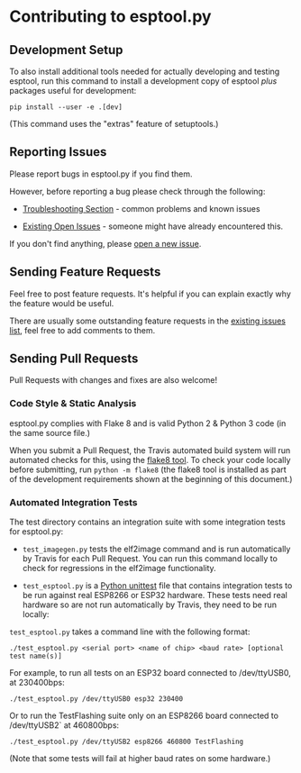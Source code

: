 # Contributing to esptool.py

## Development Setup

To also install additional tools needed for actually developing and testing esptool, run this command to install a development copy of esptool *plus* packages useful for development:

```
pip install --user -e .[dev]
```

(This command uses the "extras" feature of setuptools.)

## Reporting Issues

Please report bugs in esptool.py if you find them.

However, before reporting a bug please check through the following:

* [Troubleshooting Section](https://github.com/espressif/esptool/#troubleshooting) - common problems and known issues

* [Existing Open Issues](https://github.com/espressif/esptool/issues) - someone might have already encountered this.

If you don't find anything, please [open a new issue](https://github.com/espressif/esptool/issues/new).

## Sending Feature Requests

Feel free to post feature requests. It's helpful if you can explain exactly why the feature would be useful.

There are usually some outstanding feature requests in the [existing issues list](https://github.com/espressif/esptool/issues?q=is%3Aopen+is%3Aissue+label%3Aenhancement), feel free to add comments to them.

## Sending Pull Requests

Pull Requests with changes and fixes are also welcome!

### Code Style & Static Analysis

esptool.py complies with Flake 8 and is valid Python 2 & Python 3 code (in the same source file.)

When you submit a Pull Request, the Travis automated build system will run automated checks for this, using the [flake8 tool](http://flake8.readthedocs.io/en/latest/). To check your code locally before submitting, run `python -m flake8` (the flake8 tool is installed as part of the development requirements shown at the beginning of this document.)

### Automated Integration Tests

The test directory contains an integration suite with some integration tests for esptool.py:

* `test_imagegen.py` tests the elf2image command and is run automatically by Travis for each Pull Request. You can run this command locally to check for regressions in the elf2image functionality.

* `test_esptool.py` is a [Python unittest](https://docs.python.org/3/library/unittest.html) file that contains integration tests to be run against real ESP8266 or ESP32 hardware. These tests need real hardware so are not run automatically by Travis, they need to be run locally:

`test_esptool.py` takes a command line with the following format:

`./test_esptool.py <serial port> <name of chip> <baud rate> [optional test name(s)]`

For example, to run all tests on an ESP32 board connected to /dev/ttyUSB0, at 230400bps:

`./test_esptool.py /dev/ttyUSB0 esp32 230400`

Or to run the TestFlashing suite only on an ESP8266 board connected to /dev/ttyUSB2` at 460800bps:

`./test_esptool.py /dev/ttyUSB2 esp8266 460800 TestFlashing`

(Note that some tests will fail at higher baud rates on some hardware.)
